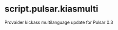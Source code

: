 script.pulsar.kiasmulti
=======================

Provaider kickass multilanguage update for Pulsar 0.3
